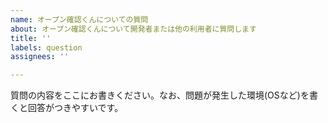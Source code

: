 ```yaml
---
name: オープン確認くんについての質問
about: オープン確認くんについて開発者または他の利用者に質問します
title: ''
labels: question
assignees: ''

---
```


質問の内容をここにお書きください。なお、問題が発生した環境(OSなど)を書くと回答がつきやすいです。
